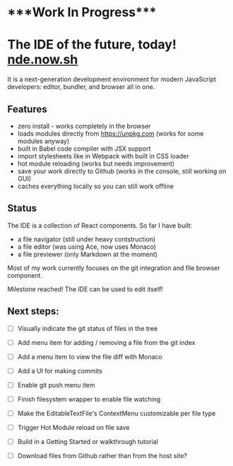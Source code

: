 # \*\*\*Work In Progress\*\*\*

# The IDE of the future, today! [nde.now.sh](https://nde.now.sh)

It is a next-generation development environment for modern JavaScript developers: editor, bundler, and browser all in one.

## Features

 - zero install - works completely in the browser
 - loads modules directly from https://unpkg.com (works for some modules anyway)
 - built in Babel code compiler with JSX support
 - import stylesheets like in Webpack with built in CSS loader
 - hot module reloading (works but needs improvement)
 - save your work directly to Github (works in the console, still working on GUI)
 - caches everything locally so you can still work offline

## Status

The IDE is a collection of React components. So far I have built:

- a file navigator (still under heavy contstruction)
- a file editor (was using Ace, now uses Monaco)
- a file previewer (only Markdown at the moment)

Most of my work currently focuses on the git integration and file browser component.

Milestone reached! The IDE can be used to edit itself!

## Next steps:

- [ ] Visually indicate the git status of files in the tree
- [ ] Add menu item for adding / removing a file from the git index
- [ ] Add a menu item to view the file diff with Monaco
- [ ] Add a UI for making commits
- [ ] Enable git push menu item
- [ ] Finish filesystem wrapper to enable file watching
- [ ] Make the EditableTextFile's ContextMenu customizable per file type
- [ ] Trigger Hot Module reload on file save
- [ ] Build in a Getting Started or walkthrough tutorial
- [ ] Download files from Github rather than from the host site?

